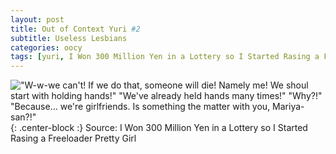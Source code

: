 ```yaml
---
layout: post
title: Out of Context Yuri #2
subtitle: Useless Lesbians
categories: oocy
tags: [yuri, I Won 300 Million Yen in a Lottery so I Started Rasing a Freeloader Pretty Girl]
---
```




!["W-w-we can't! If we do that, someone will die! Namely me! We shoul start with holding hands!" "We've already held hands many times!" "Why?!" "Because... we're girlfriends. Is something the matter with you, Mariya-san?!"](https://imgur.com/TecvJJ9.png){: .center-block :}
Source: I Won 300 Million Yen in a Lottery so I Started Rasing a Freeloader Pretty Girl
